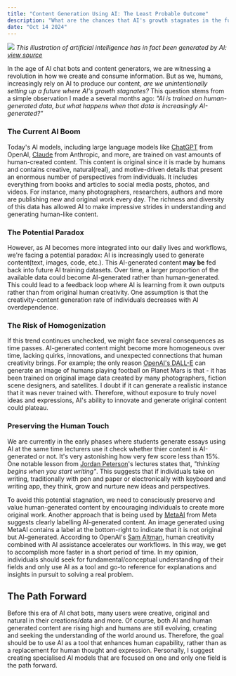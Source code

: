 ```yaml
---
title: "Content Generation Using AI: The Least Probable Outcome"
description: "What are the chances that AI's growth stagnates in the future?"
date: "Oct 14 2024"
---
```


![](https://www.europarl.europa.eu/resources/library/images/20230607PHT95601/20230607PHT95601-cl.jpg)
_This illustration of artificial intelligence has in fact been generated by AI: [view source](https://www.europarl.europa.eu/topics/en/article/20230601STO93804/eu-ai-act-first-regulation-on-artificial-intelligence)_

In the age of AI chat bots and content generators, we are witnessing a revolution in how we create and consume information. But as we, humans, increasingly rely on AI to produce our content, _are we unintentionally setting up a future where AI's growth stagnates?_ This question stems from a simple observation I made a several months ago:
_"AI is trained on human-generated data, but what happens when that data is increasingly AI-generated?"_

### The Current AI Boom

Today's AI models, including large language models like [ChatGPT](https://openai.com/chatgpt/overview/) from OpenAI, [Claude](https://www.anthropic.com/claude) from Anthropic, and more, are trained on vast amounts of human-created content. This content is original since it is made by humans and contains creative, natural(real), and motive-driven details that present an enormous number of perspectives from individuals. It includes everything from books and articles to social media posts, photos, and videos. For instance, many photographers, researchers, authors and more are publishing new and original work every day. The richness and diversity of this data has allowed AI to make impressive strides in understanding and generating human-like content.

### The Potential Paradox

However, as AI becomes more integrated into our daily lives and workflows, we're facing a potential paradox: AI is increasingly used to generate content(text, images, code, etc.). This AI-generated content **may be** fed back into future AI training datasets. Over time, a larger proportion of the available data could become AI-generated rather than human-generated. This could lead to a feedback loop where AI is learning from it own outputs rather than from original human creativity. One assumption is that the creativity-content generation rate of individuals decreases with AI overdependence.

### The Risk of Homogenization

If this trend continues unchecked, we might face several consequences as time passes. AI-generated content might become more homogeneous over time, lacking quirks, innovations, and unexpected connections that human creativity brings. For example; the only reason [OpenAI's DALL-E](https://openai.com/index/dall-e/) can generate an image of humans playing football on Planet Mars is that - it has been trained on original image data created by many photographers, fiction scene designers, and satellites. I doubt if it can generate a realistic instance that it was never trained with. Therefore, without exposure to truly novel ideas and expressions, AI's ability to innovate and generate original content could plateau.

### Preserving the Human Touch

We are currently in the early phases where students generate essays using AI at the same time lecturers use it check whether thier content is AI-generated or not. It's very astonishing how very few score less than 15%.
One notable lesson from [Jordan Peterson](https://www.jordanbpeterson.com/)'s lectures states that, _"thinking begins when you start writing"_. This suggests that if individuals take on writing, traditionally with pen and paper or electronically with keyboard and writing app, they think, grow and nurture new ideas and perspectives.

To avoid this potential stagnation, we need to consciously preserve and value human-generated content by encouraging individuals to create more original work. Another approach that is being used by [MetaAI](https://ai.meta.com/meta-ai/) from Meta suggests clearly labelling AI-generated content. An image generated using MetaAI contains a label at the bottom-right to indicate that it is not original but AI-generated. According to OpenAI's [Sam Altman](https://en.wikipedia.org/wiki/Sam_Altman), human creativity combined with AI assistance accelerates our workflows. In this way, we get to accomplish more faster in a short period of time. In my opinion, individuals should seek for fundamental/conceptual understanding of their fields and only use AI as a tool and go-to reference for explanations and insights in pursuit to solving a real problem.

## The Path Forward

Before this era of AI chat bots, many users were creative, original and natural in their creations/data and more. Of course, both AI and human generated content are rising high and humans are still evolving, creating and seeking the understanding of the world around us. Therefore, the goal should be to use AI as a tool that enhances human capability, rather than as a replacement for human thought and expression.
Personally, I suggest creating specialised AI models that are focused on one and only one field is the path forward.

